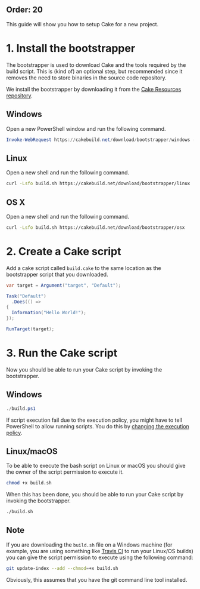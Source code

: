 ﻿Order: 20
---

This guide will show you how to setup Cake for a new project.

# 1. Install the bootstrapper

The bootstrapper is used to download Cake and the tools required by the
build script. This is (kind of) an optional step, but recommended since
it removes the need to store binaries in the source code repository.

We install the bootstrapper by downloading it from the [Cake Resources
repository](https://github.com/cake-build/resources).

## Windows

Open a new PowerShell window and run the following command.

```powershell
Invoke-WebRequest https://cakebuild.net/download/bootstrapper/windows -OutFile build.ps1
```

## Linux

Open a new shell and run the following command.

```bash
curl -Lsfo build.sh https://cakebuild.net/download/bootstrapper/linux
```

## OS X

Open a new shell and run the following command.

```bash
curl -Lsfo build.sh https://cakebuild.net/download/bootstrapper/osx
```

# 2. Create a Cake script

Add a cake script called `build.cake` to the same location as the
bootstrapper script that you downloaded.

```csharp
var target = Argument("target", "Default");

Task("Default")
  .Does(() =>
{
  Information("Hello World!");
});

RunTarget(target);
```

# 3. Run the Cake script

Now you should be able to run your Cake script by invoking the bootstrapper.

## Windows

```powershell
./build.ps1
```

If script execution fail due to the execution policy, you might have to
tell PowerShell to allow running scripts. You do this by
[changing the execution policy](https://technet.microsoft.com/en-us/library/ee176961.aspx).

## Linux/macOS

To be able to execute the bash script on Linux or macOS you should
give the owner of the script permission to execute it.

```bash
chmod +x build.sh
```

When this has been done, you should be able to run your Cake script
by invoking the bootstrapper.

```bash
./build.sh
```

## Note

If you are downloading the `build.sh` file on a Windows machine (for example, you are using something like [Travis CI](https://travis-ci.org/) to run your Linux/OS builds) you can give the script permission to execute using the following command:

```bash
git update-index --add --chmod=+x build.sh
```

Obviously, this assumes that you have the git command line tool installed.
